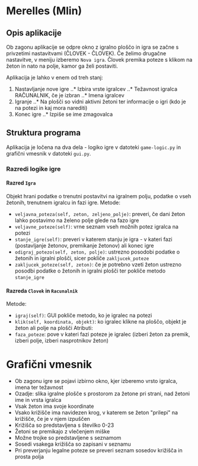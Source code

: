 # Merelles (Mlin)
## Opis aplikacije
Ob zagonu aplikacije se odpre okno z igralno ploščo in igra se začne s privzetimi nastavitvami (ČLOVEK - ČLOVEK). Če želimo drugačne nastavitve, v meniju izberemo `Nova igra`. Človek premika poteze s klikom na žeton in nato na polje, kamor ga želi postaviti. 

Aplikacija je lahko v enem od treh stanj:
1. Nastavljanje nove igre
..* Izbira vrste igralcev
..* Težavnost igralca RAČUNALNIK, če je izbran
..* Imena igralcev
2. Igranje
..* Na plošči so vidni aktivni žetoni ter informacije o igri (kdo je na potezi in kaj mora narediti)
3. Konec igre
..* Izpiše se ime zmagovalca

## Struktura programa
Aplikacija je ločena na dva dela - logiko igre v datoteki `game-logic.py` in grafični vmesnik v datoteki `gui.py`.
### Razredi logike igre
#### Razred `Igra`
Objekt hrani podatke o trenutni postavitvi na igralnem polju, podatke o vseh žetonih, trenutnem igralcu in fazi igre.
Metode:
* `veljavna_poteza(self, zeton, zeljeno_polje)`: preveri, če dani žeton lahko postavimo na želeno polje glede na fazo igre
* `veljavne_poteze(self)`: vrne seznam vseh možnih potez igralca na potezi
* `stanje_igre(self)`: preveri v katerem stanju je igra - v kateri fazi (postavljanje žetonov, premikanje žetonov) ali konec igre
* `odigraj_potezo(self, zeton, polje)`: ustrezno posodobi podatke o žetonih in igralni plošči, sicer pokliče `zakljucek_poteze`
* `zakljucek_poteze(self, zeton)`: če je potrebno vzeti žeton ustrezno posodbi podatke o žetonih in igralni plošči ter pokliče metodo `stanje_igre`

#### Razreda `Clovek` in `Racunalnik`
Metode:
* `igraj(self)`: GUI pokliče metodo, ko je igralec na potezi
* `klik(self, koordinata, objekt)`: ko igralec klikne na ploščo, objekt je žeton ali polje na plošči
Atributi:
* `faza_poteze`: pove v kateri fazi poteze je igralec (izberi žeton za premik, izberi polje, izberi nasprotnikov žeton)

# Grafični vmesnik
* Ob zagonu igre se pojavi izbirno okno, kjer izberemo vrsto igralca, imena ter težavnost
* Ozadje: slika igralne plošče s prostorom za žetone pri strani, nad žetoni ime in vrsta igralca
* Vsak žeton ima svoje koordinate
* Vsako križišče ima navidezen krog, v katerem se žeton "prilepi" na križišče, če je v njem izpuščen
* Križišča so predstavljena s številko 0-23
* Žetoni se premikajo z vlečenjem miške
* Možne trojke so predstavljene s seznamom
* Sosedi vsakega križišča so zapisani v seznamu
* Pri preverjanju legalne poteze se preveri seznam sosedov križišča in prosta polja


